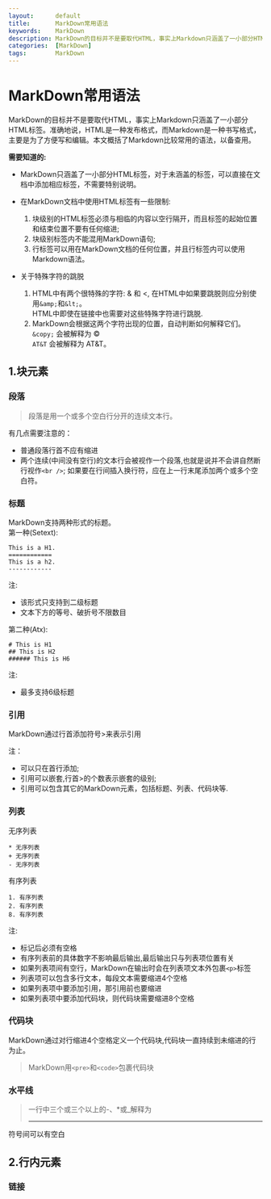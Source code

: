```yaml
---
layout:      default
title:       MarkDown常用语法
keywords:    MarkDown
description: MarkDown的目标并不是要取代HTML，事实上Markdown只涵盖了一小部分HTML标签。准确地说，HTML是一种发布格式，而Markdown是一种书写格式，主要是为了方便写和编辑。本文概括了Markdown比较常用的语法，以备查用。 
categories:  [MarkDown]
tags:        MarkDown
---
```


# MarkDown常用语法

MarkDown的目标并不是要取代HTML，事实上Markdown只涵盖了一小部分HTML标签。准确地说，HTML是一种发布格式，而Markdown是一种书写格式，主要是为了方便写和编辑。本文概括了Markdown比较常用的语法，以备查用。

**需要知道的:**  

+ MarkDown只涵盖了一小部分HTML标签，对于未涵盖的标签，可以直接在文档中添加相应标签，不需要特别说明。

+ 在MarkDown文档中使用HTML标签有一些限制:
    1. 块级别的HTML标签必须与相临的内容以空行隔开，而且标签的起始位置和结束位置不要有任何缩进;
    2. 块级别标签内不能混用MarkDown语句;
    3. 行标签可以用在MarkDown文档的任何位置，并且行标签内可以使用Markdown语法。
    
+ 关于特殊字符的跳脱
    1.  HTML中有两个很特殊的字符: & 和 <, 在HTML中如果要跳脱则应分别使用`&amp;`和`&lt;`。   
        HTML中即使在链接中也需要对这些特殊字符进行跳脱.
    2.  MarkDown会根据这两个字符出现的位置，自动判断如何解释它们。  
        `&copy;` 会被解释为 &copy;  
        `AT&T`   会被解释为 AT&T。

## 1.块元素

### 段落

> 段落是用一个或多个空白行分开的连续文本行。

有几点需要注意的：

+   普通段落行首不应有缩进
+   两个连续(中间没有空行)的文本行会被视作一个段落,也就是说并不会讲自然断行视作`<br />`;
    如果要在行间插入换行符，应在上一行末尾添加两个或多个空白符。

### 标题

MarkDown支持两种形式的标题。  
第一种(Setext):

    This is a H1.
    ============
    This is a h2.
    ------------
    
注:

+ 该形式只支持到二级标题
+ 文本下方的等号、破折号不限数目

第二种(Atx):

    # This is H1
    ## This is H2
    ###### This is H6

注:

+ 最多支持6级标题

### 引用

MarkDown通过行首添加符号>来表示引用

注：

+ 可以只在首行添加;
+ 引用可以嵌套,行首>的个数表示嵌套的级别;
+ 引用可以包含其它的MarkDown元素，包括标题、列表、代码块等.

### 列表 

无序列表

    * 无序列表
    + 无序列表
    - 无序列表

有序列表

    1. 有序列表
    2. 有序列表
    8. 有序列表

注:

+ 标记后必须有空格
+ 有序列表前的具体数字不影响最后输出,最后输出只与列表项位置有关
+ 如果列表项间有空行，MarkDown在输出时会在列表项文本外包裹`<p>`标签
+ 列表项可以包含多行文本，每段文本需要缩进4个空格
+ 如果列表项中要添加引用，那引用前也要缩进
+ 如果列表项中要添加代码块，则代码块需要缩进8个空格

### 代码块

MarkDown通过对行缩进4个空格定义一个代码块,代码块一直持续到未缩进的行为止。

> MarkDown用`<pre>`和`<code>`包裹代码块

### 水平线

> 一行中三个或三个以上的-、\*或_解释为<hr />

符号间可以有空白

## 2.行内元素

### 链接


